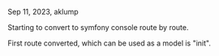 Sep 11, 2023, aklump

Starting to convert to symfony console route by route.

First route converted, which can be used as a model is "init".
